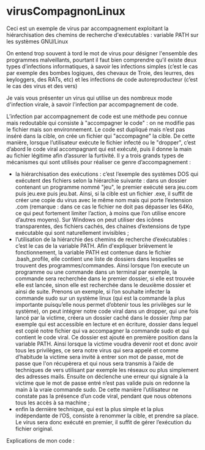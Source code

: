 # virusCompagnonLinux
Ceci est un exemple de virus par accompagnement exploitant la hiérarchisation des chemins de recherche d'exécutables : variable PATH sur les systèmes GNU/Linux

On entend trop souvent à tord le mot de virus pour désigner l'ensemble des programmes malveillants, pourtant il faut bien comprendre qu’il existe deux types d’infections informatiques, à savoir les infections simples (c’est le cas par exemple des bombes logiques, des chevaux de Troie, des leurres, des keyloggers, des RATs, etc) et les infections de code autoreproducteur (c’est le cas des virus et des vers)

Je vais vous présenter un virus qui utilise un des nombreux mode d'infection virale, à savoir l'infection par accompagnement de code.

L’infection par accompagnement de code est une méthode peu connue mais redoutable qui consiste à "accompagner le code" : on ne modifie pas le fichier mais son environnement. Le code est dupliqué mais n’est pas inséré dans la cible, on crée un fichier qui "accompagne" la cible. De cette manière, lorsque l’utilisateur exécute le fichier infecté ou le "dropper", c’est d’abord le code viral accompagnant qui est exécuté, puis il donne la main au fichier légitime afin d’assurer la furtivité. Il y a trois grands types de mécanismes qui sont utilisés pour réaliser ce genre d’accompagnement :
- la hiérarchisation des exécutions : c’est l’exemple des systèmes DOS qui exécutent des fichiers selon la hiérarchie suivante : dans un dossier contenant un programme nommé "jeu", le premier exécuté sera jeu.com puis jeu.exe puis jeu.bat. Ainsi, si la cible est un fichier .exe, il suffit de créer une copie du virus avec le même nom mais qui porte l’extension .com (remarque : dans ce cas le fichier ne doit pas dépasser les 64Ko, ce qui peut fortement limiter l’action, à moins que l’on utilise encore d’autres moyens). Sur Windows on peut utiliser des icônes transparentes, des fichiers cachés, des chaines d’extensions de type exécutable qui sont naturellement invisibles ;
- l’utilisation de la hiérarchie des chemins de recherche d’exécutables : c’est le cas de la variable PATH. Afin d'expliquer brièvement le fonctionnement, la variable PATH est contenue dans le fichier .bash_profile, elle contient une liste de dossiers dans lesquelles se trouvent des programmes/commandes. Ainsi lorsque l’on execute un programme ou une commande dans un terminal par exemple, la commande sera recherchée dans le premier dossier, si elle est trouvée elle est lancée, sinon elle est recherchée dans le deuxième dossier et ainsi de suite. Prenons un exemple, si l’on souhaite infecter la commande sudo sur un système linux (qui est la commande la plus importante puisqu’elle nous permet d’obtenir tous les privilèges sur le système), on peut intégrer notre code viral dans un dropper, qui une fois lancé par la victime, créera un dossier caché dans le dossier /tmp par exemple qui est accessible en lecture et en écriture, dossier dans lequel est copié notre fichier qui va accompagner la commande sudo et qui contient le code viral. Ce dossier est ajouté en première position dans la variable PATH. Ainsi lorsque la victime voudra devenir root et donc avoir tous les privilèges, ce sera notre virus qui sera appelé et comme d’habitude la victime sera invité à entrer son mot de passe, mot de passe que l'on récupèrera et qui nous sera transmis à l’aide de techniques de vers utilisant par exemple les réseaux ou plus simplement des adresses mails. Ensuite on déclenche une erreur qui signale à la victime que le mot de passe entré n’est pas valide puis on redonne la main à la vraie commande sudo. De cette manière l’utilisateur ne constate pas la présence d’un code viral, pendant que nous obtenons tous les accès à sa machine ;
- enfin la dernière technique, qui est la plus simple et la plus indépendante de l’OS, consiste à renommer la cible, et prendre sa place. Le virus sera donc exécuté en premier, il suffit de gérer l’exécution du fichier original.

Explications de mon code :
